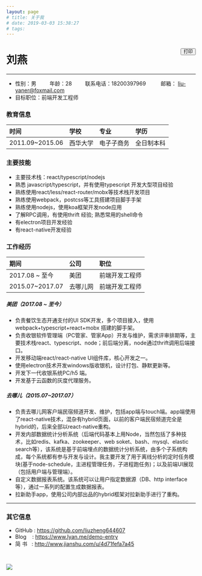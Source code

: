 ```yaml
---
layout: page
# title: 关于我
# date: 2019-03-03 15:38:27
# tags:
---
```


<button id="btn-print" class="btn-print">打印</button>

# 刘燕
---
* 性别：男&nbsp;&nbsp;&nbsp;&nbsp;&nbsp;&nbsp;&nbsp;&nbsp;&nbsp;年龄：28 &nbsp;&nbsp;&nbsp;&nbsp;&nbsp;&nbsp;&nbsp;&nbsp;联系电话：18200397969 &nbsp;&nbsp;&nbsp;&nbsp;&nbsp;&nbsp;&nbsp;&nbsp;&nbsp;邮箱： liu-yaner@foxmail.com
* 目标职位：前端开发工程师

### 教育信息
| 时间 |  学校  | 专业 | 学历 |
| :---- |  :----  | :---- | :---- |
| 2011.09~2015.06 |  西华大学  | 电⼦子商务 | 全日制本科 |

### 主要技能
* 主要技术栈：react/typescript/nodejs
* 熟悉 javascript/typescript，并有使用typescript 开发⼤型项⽬经验
* 熟练使⽤react/less/react-router/mobx等技术栈开发项⽬
* 熟练使⽤webpack，postcss等⼯具搭建项⽬脚⼿手架
* 熟练使⽤nodejs，使⽤koa框架开发node应⽤
* 了解RPC调用，有使⽤thrift 经验; 熟悉常⽤的shell命令
* 有electron项目开发经验
* 有react-native开发经验

### 工作经历
| 期间 |  公司  | 职位 | 
| :---- |  :----  | :---- |
| 2017.08 ~ 至今 |  美团  | 前端开发工程师 |
| 2015.07~2017.07 |  去哪儿网  | 前端开发工程师 |

##### 美团（2017.08 ~ 至今）
* 负责餐饮生态开通支付的UI SDK开发，多个项目接入，使用webpack+typescript+react+mobx 搭建的脚手架。
* 负责收银软件管理端（PC管家、管家App）开发与维护，需求评审排期等，主要技术栈react、typescript、node；前后端分离，node通过thrift调用后端接口。
* 开发移动端react/react-native UI组件库，核心开发之一。
* 使用electron技术开发windows版收银机，设计打包、静默更新等。
* 开发下一代收银系统PC/h5 端。
* 开发基于云函数的灰度代理服务。

##### 去哪儿（2015.07~2017.07）
* 负责去哪儿网客户端民宿频道开发、维护，包括app端与touch端。app端使用了react-native技术，混杂有hybrid页面，以前的客户端民宿频道完全是hybrid的，后来全部以react-native重构。
* 开发内部数据统计分析系统（后端代码基本上用Node，当然包括了多种技术，比如redis、kafka、zookeeper、web soket、bash、mysql、elastic search等），该系统是基于前端埋点的数据统计分析系统，由多个子系统构成，每个系统都有参与开发与设计。我主要开发了用于离线分析的定时任务模块(基于node-schedule，主进程管理任务，子进程跑任务)；以及前端UI展现（包括用户端与管理端）。
* 自定义数据报表系统。该系统可以让用户指定数据源（DB、http interface等），通过一系列的配置生成数据报表。
* 拉新助手app，使用公司内部出品的hybrid框架对拉新助手进行了重构。
---
### 其它信息
* <i class="fa fa-fw fa-github"></i>GitHub&nbsp;: https://github.com/liuzheng644607
* <i class="fa fa-fw fa-globe"></i>Blog&nbsp;&nbsp;&nbsp;&nbsp;: https://www.lyan.me/demo-entry
* <i class="fa fa-fw fa-globe"></i>简 书&nbsp;&nbsp;&nbsp;: http://www.jianshu.com/u/4d71fefa7a45

<img src="/assets/myqrcode.png" style="margin: 30px auto 0 auto" />

<div id="mask-text" class="mask-text">From: https://www.lyan.me</div>

<style>
    .mask-text {
      font-size: 12px;
      margin-top: 24px;
      opacity: 0;
      width: 100%;
      text-align: center;
    }
    .btn-print {
      float: right;
      line-height: 1;
      font-size: 12px;
      margin-top: 16px;
    }
    .container .main-inner {
      margin-top: 0;
    }

    @page {
      /* size: 210mm 290mm​; */
    }

    @media print {
      .container .main-inner {
        margin-top: 0;
      }
      .btn-print {
        display: none;
      }
      .mask-text {
        opacity: 1;
      }
      h1 {
        margin-top: 0;
      }
      .header, .comments, .footer, .gt-container {
        display: none;
      }
      aside {
        opacity: 0;
      }
      .comments {
        margin: 0;
      }
      .main-inner hr {
        display: block;
        height: 1px;
        border-top: 2px dashed #ddd;
        /* border-image: repeating-linear-gradient(-45deg, #fff, #fff 4px, transparent 4px, transparent 8px); */
      }
    }
    .main-inner th {
      border-bottom: 0
    }
</style>

<script>
(function() {
  function genMask() {
    var maskText = document.getElementById('mask-text');
    var fn = function() {
      if (maskText) {
        maskText.innerText = 'From: ' + location.href + ' 日期:' + new Date();
      }

      setTimeout(fn, 3000);
    }

    fn();
    
  }
  function bindPrint() {
    var btn = document.getElementById('btn-print');
    if (!btn) return;
    btn.onclick = function() {
      if (typeof window.print === 'function') {
        window.print();
      } else {
        alert('windows请使用 ctrl + p，mac请使用 command+p 打印')
      }
    }
  }
  genMask();
  bindPrint();
})();





</script>